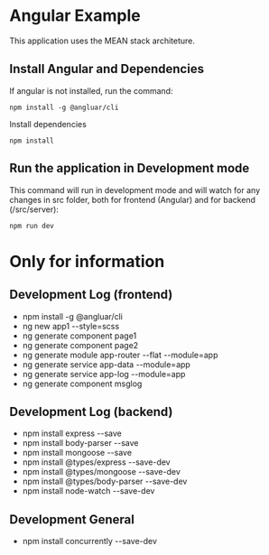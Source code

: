 # Angular Example

This application uses the MEAN stack architeture.

## Install Angular and Dependencies

If angular is not installed, run the command:

`npm install -g @angluar/cli`

Install dependencies

`npm install`

## Run the application in Development mode

This command will run in development mode and will watch for any changes in src folder, both for frontend (Angular) and for backend (/src/server):

`npm run dev`


# Only for information

## Development Log (frontend)
- npm install -g @angluar/cli
- ng new app1 --style=scss
- ng generate component page1
- ng generate component page2
- ng generate module app-router --flat --module=app
- ng generate service app-data --module=app
- ng generate service app-log --module=app
- ng generate component msglog

## Development Log (backend)
- npm install express --save
- npm install body-parser --save
- npm install mongoose --save
- npm install @types/express --save-dev
- npm install @types/mongoose --save-dev
- npm install @types/body-parser --save-dev
- npm install node-watch --save-dev

## Development General
- npm install concurrently --save-dev